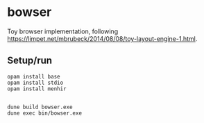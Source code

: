 # bowser

Toy browser implementation, following https://limpet.net/mbrubeck/2014/08/08/toy-layout-engine-1.html.

## Setup/run

```
opam install base
opam install stdio
opam install menhir


dune build bowser.exe
dune exec bin/bowser.exe
```